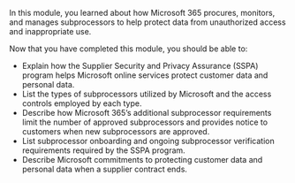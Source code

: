 In this module, you learned about how Microsoft 365 procures, monitors, and manages subprocessors to help protect data from unauthorized access and inappropriate use.

Now that you have completed this module, you should be able to:

- Explain how the Supplier Security and Privacy Assurance (SSPA) program helps Microsoft online services protect customer data and personal data.
- List the types of subprocessors utilized by Microsoft and the access controls employed by each type.
- Describe how Microsoft 365’s additional subprocessor requirements limit the number of approved subprocessors and provides notice to customers when new subprocessors are approved.
- List subprocessor onboarding and ongoing subprocessor verification requirements required by the SSPA program.
- Describe Microsoft commitments to protecting customer data and personal data when a supplier contract ends.
